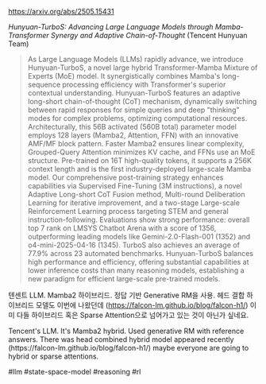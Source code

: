 https://arxiv.org/abs/2505.15431

*Hunyuan-TurboS: Advancing Large Language Models through Mamba-Transformer Synergy and Adaptive Chain-of-Thought* (Tencent Hunyuan Team)

> As Large Language Models (LLMs) rapidly advance, we introduce Hunyuan-TurboS, a novel large hybrid Transformer-Mamba Mixture of Experts (MoE) model. It synergistically combines Mamba's long-sequence processing efficiency with Transformer's superior contextual understanding. Hunyuan-TurboS features an adaptive long-short chain-of-thought (CoT) mechanism, dynamically switching between rapid responses for simple queries and deep "thinking" modes for complex problems, optimizing computational resources. Architecturally, this 56B activated (560B total) parameter model employs 128 layers (Mamba2, Attention, FFN) with an innovative AMF/MF block pattern. Faster Mamba2 ensures linear complexity, Grouped-Query Attention minimizes KV cache, and FFNs use an MoE structure. Pre-trained on 16T high-quality tokens, it supports a 256K context length and is the first industry-deployed large-scale Mamba model. Our comprehensive post-training strategy enhances capabilities via Supervised Fine-Tuning (3M instructions), a novel Adaptive Long-short CoT Fusion method, Multi-round Deliberation Learning for iterative improvement, and a two-stage Large-scale Reinforcement Learning process targeting STEM and general instruction-following. Evaluations show strong performance: overall top 7 rank on LMSYS Chatbot Arena with a score of 1356, outperforming leading models like Gemini-2.0-Flash-001 (1352) and o4-mini-2025-04-16 (1345). TurboS also achieves an average of 77.9% across 23 automated benchmarks. Hunyuan-TurboS balances high performance and efficiency, offering substantial capabilities at lower inference costs than many reasoning models, establishing a new paradigm for efficient large-scale pre-trained models.

텐센트 LLM. Mamba2 하이브리드. 정답 기반 Generative RM을 사용. 헤드 결합 하이브리드 모델도 이번에 나왔던데 (https://falcon-lm.github.io/blog/falcon-h1/) 이미 다들 하이브리드 혹은 Sparse Attention으로 넘어가고 있는 것이 아닌가 싶네요.

<english>
Tencent's LLM. It's Mamba2 hybrid. Used generative RM with reference answers. There was head combined hybrid model appeared recently (https://falcon-lm.github.io/blog/falcon-h1/) maybe everyone are going to hybrid or sparse attentions.
</english>

#llm #state-space-model #reasoning #rl 